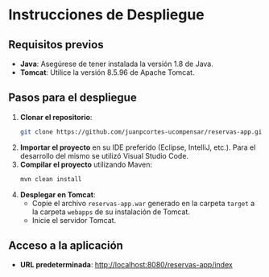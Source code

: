 # Instrucciones de Despliegue

## Requisitos previos
- **Java**: Asegúrese de tener instalada la versión 1.8 de Java.
- **Tomcat**: Utilice la versión 8.5.96 de Apache Tomcat.

## Pasos para el despliegue
1. **Clonar el repositorio**:
    ```bash
    git clone https://github.com/juanpcortes-ucompensar/reservas-app.git
    ```
2. **Importar el proyecto** en su IDE preferido (Eclipse, IntelliJ, etc.). Para el desarrollo del mismo se utilizó Visual Studio Code.
3. **Compilar el proyecto** utilizando Maven:
    ```bash
    mvn clean install
    ```
4. **Desplegar en Tomcat**:
    - Copie el archivo `reservas-app.war` generado en la carpeta `target` a la carpeta `webapps` de su instalación de Tomcat.
    - Inicie el servidor Tomcat.

## Acceso a la aplicación
- **URL predeterminada**: [http://localhost:8080/reservas-app/index](http://localhost:8080/reservas-app/index)
